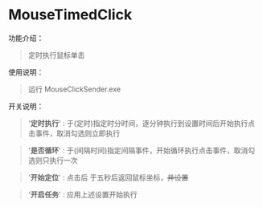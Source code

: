# MouseTimedClick

功能介绍：

> 定时执行鼠标单击

使用说明：

> 运行 MouseClickSender.exe

开关说明：
> '**定时执行**' : 于(定时)指定时分时间，逐分钟执行到设置时间后开始执行点击事件，取消勾选则立即执行

> '**是否循环**' : 于(间隔时间)指定间隔事件，开始循环执行点击事件，取消勾选则只执行一次

> '**开始定位**' : 点击后 于五秒后返回鼠标坐标，~~并设置~~

> '**开启任务**' : 应用上述设置开始执行
